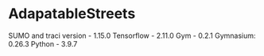 # AdapatableStreets

SUMO and traci version - 1.15.0
Tensorflow - 2.11.0
Gym -  0.2.1
Gymnasium: 0.26.3
Python - 3.9.7
